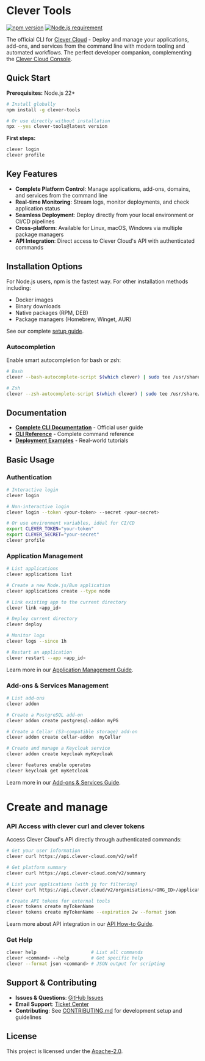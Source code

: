 # Clever Tools

[![npm version](https://img.shields.io/npm/v/clever-tools.svg)](https://www.npmjs.com/package/clever-tools)
[![Node.js requirement](https://img.shields.io/node/v/clever-tools.svg)](https://nodejs.org)

The official CLI for [Clever Cloud](https://www.clever.cloud) - Deploy and manage your applications, add-ons, and services from the command line with modern tooling and automated workflows. The perfect developer companion, complementing the [Clever Cloud Console](https://console.clever-cloud.com).

## Quick Start

**Prerequisites:** Node.js 22+ 

```bash
# Install globally
npm install -g clever-tools

# Or use directly without installation
npx --yes clever-tools@latest version
```

**First steps:**

```bash
clever login
clever profile
```

## Key Features

- **Complete Platform Control**: Manage applications, add-ons, domains, and services from the command line
- **Real-time Monitoring**: Stream logs, monitor deployments, and check application status
- **Seamless Deployment**: Deploy directly from your local environment or CI/CD pipelines
- **Cross-platform**: Available for Linux, macOS, Windows via multiple package managers
- **API Integration**: Direct access to Clever Cloud's API with authenticated commands

## Installation Options

For Node.js users, npm is the fastest way. For other installation methods including:

- Docker images
- Binary downloads
- Native packages (RPM, DEB)  
- Package managers (Homebrew, Winget, AUR)

See our complete [setup guide](docs/setup-systems.md).

### Autocompletion

Enable smart autocompletion for bash or zsh:

```bash
# Bash
clever --bash-autocomplete-script $(which clever) | sudo tee /usr/share/bash-completion/completions/clever

# Zsh  
clever --zsh-autocomplete-script $(which clever) | sudo tee /usr/share/zsh/site-functions/_clever
```

## Documentation

- **[Complete CLI Documentation](https://www.clever-cloud.com/developers/doc/cli/)** - Official user guide
- **[CLI Reference](https://www.clever-cloud.com/developers/doc/reference/cli/)** - Complete command reference
- **[Deployment Examples](https://www.clever-cloud.com/developers/guides/)** - Real-world tutorials

## Basic Usage

### Authentication

```bash
# Interactive login
clever login

# Non-interactive login
clever login --token <your-token> --secret <your-secret>

# Or use environment variables, idéal for CI/CD
export CLEVER_TOKEN="your-token"
export CLEVER_SECRET="your-secret"
clever profile
```

### Application Management

```bash
# List applications
clever applications list

# Create a new Node.js/Bun application
clever applications create --type node

# Link existing app to the current directory
clever link <app_id>

# Deploy current directory
clever deploy

# Monitor logs
clever logs --since 1h

# Restart an application
clever restart --app <app_id>
```

Learn more in our [Application Management Guide](https://www.clever-cloud.com/developers/doc/cli/applications/).

### Add-ons & Services Management

```bash
# List add-ons
clever addon

# Create a PostgreSQL add-on
clever addon create postgresql-addon myPG

# Create a Cellar (S3-compatible storage) add-on
clever addon create cellar-addon  myCellar

# Create and manage a Keycloak service
clever addon create keycloak myKeycloak

clever features enable operatos
clever keycloak get myKetcloak
```

Learn more in our [Add-ons & Services Guide](https://www.clever-cloud.com/developers/doc/cli/addons/).

# Create and manage

### API Access with clever curl and clever tokens

Access Clever Cloud's API directly through authenticated commands:

```bash
# Get your user information
clever curl https://api.clever-cloud.com/v2/self

# Get platform summary
clever curl https://api.clever-cloud.com/v2/summary

# List your applications (with jq for filtering)
clever curl https://api.clever.cloud/v2/organisations/<ORG_ID>/applications | jq '.[].id'

# Create API tokens for external tools
clever tokens create myTokenName
clever tokens create myTokenName --expiration 2w --format json
```

Learn more about API integration in our [API How-to Guide](https://www.clever-cloud.com/developers/api/howto).

### Get Help

```bash
clever help                    # List all commands
clever <command> --help        # Get specific help
clever --format json <command> # JSON output for scripting
```

## Support & Contributing

- **Issues & Questions**: [GitHub Issues](https://github.com/CleverCloud/clever-tools/issues)
- **Email Support**: [Ticket Center](https://console.clever-cloud.com/ticket-center-choice)
- **Contributing**: See [CONTRIBUTING.md](CONTRIBUTING.md) for development setup and guidelines

## License

This project is licensed under the [Apache-2.0](LICENSE).
